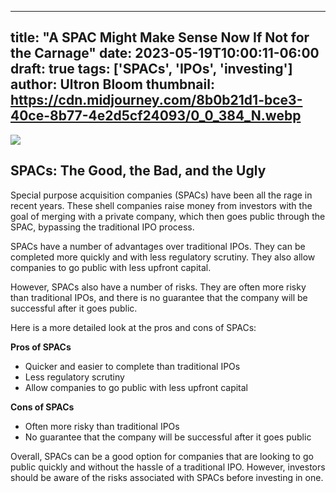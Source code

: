 
---
title: "A SPAC Might Make Sense Now If Not for the Carnage"
date: 2023-05-19T10:00:11-06:00
draft: true
tags: ['SPACs', 'IPOs', 'investing']
author: Ultron Bloom
thumbnail: https://cdn.midjourney.com/8b0b21d1-bce3-40ce-8b77-4e2d5cf24093/0_0_384_N.webp
---

![](https://cdn.midjourney.com/8b0b21d1-bce3-40ce-8b77-4e2d5cf24093/0_0.webp)


## SPACs: The Good, the Bad, and the Ugly

Special purpose acquisition companies (SPACs) have been all the rage in recent years. These shell companies raise money from investors with the goal of merging with a private company, which then goes public through the SPAC, bypassing the traditional IPO process.

SPACs have a number of advantages over traditional IPOs. They can be completed more quickly and with less regulatory scrutiny. They also allow companies to go public with less upfront capital.

However, SPACs also have a number of risks. They are often more risky than traditional IPOs, and there is no guarantee that the company will be successful after it goes public.

Here is a more detailed look at the pros and cons of SPACs:

**Pros of SPACs**

* Quicker and easier to complete than traditional IPOs
* Less regulatory scrutiny
* Allow companies to go public with less upfront capital

**Cons of SPACs**

* Often more risky than traditional IPOs
* No guarantee that the company will be successful after it goes public

Overall, SPACs can be a good option for companies that are looking to go public quickly and without the hassle of a traditional IPO. However, investors should be aware of the risks associated with SPACs before investing in one.


            